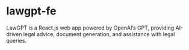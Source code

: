 # lawgpt-fe
LawGPT is a React.js web app powered by OpenAI’s GPT, providing AI-driven legal advice, document generation, and assistance with legal queries.
